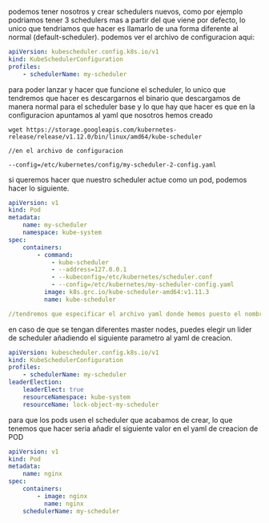 podemos tener nosotros y crear schedulers nuevos, como por ejemplo podriamos tener 3 schedulers mas a partir del que viene por defecto, lo unico que tendriamos que hacer es llamarlo de una forma diferente al normal (default-scheduler). podemos ver el archivo de configuracion aqui: 

```yaml
apiVersion: kubescheduler.config.k8s.io/v1
kind: KubeSchedulerConfiguration
profiles:
    - schedulerName: my-scheduler
```

para poder lanzar y hacer que funcione el scheduler, lo unico que tendremos que hacer es descargarnos el binario que descargamos de manera normal para el scheduler base y lo que hay que hacer es que en la configuracion apuntamos al yaml que nosotros hemos creado

```shell
wget https://storage.googleapis.com/kubernetes-release/release/v1.12.0/bin/linux/amd64/kube-scheduler

//en el archivo de configuracion

--config=/etc/kubernetes/config/my-scheduler-2-config.yaml
```

si queremos hacer que nuestro scheduler actue como un pod, podemos hacer lo siguiente.

```yaml
apiVersion: v1
kind: Pod
metadata:
    name: my-scheduler
    namespace: kube-system
spec:
    containers:
        - command:
            - kube-scheduler
            - --address=127.0.0.1
            - --kubeconfig=/etc/kubernetes/scheduler.conf
            - --config=/etc/kubernetes/my-scheduler-config.yaml
          image: k8s.grc.io/kube-scheduler-amd64:v1.11.3
          name: kube-scheduler

//tendremos que especificar el archivo yaml donde hemos puesto el nombre del scheduler
```

en caso de que se tengan diferentes master nodes, puedes elegir un lider de scheduler añadiendo el siguiente parametro al yaml de creacion.

```yaml
apiVersion: kubescheduler.config.k8s.io/v1
kind: KubeSchedulerConfiguration
profiles:
    - schedulerName: my-scheduler
leaderElection:
    leaderElect: true
    resourceNamespace: kube-system
    resourceName: lock-object-my-scheduler
```

para que los pods usen el scheduler que acabamos de crear, lo que tenemos que hacer seria añadir el siguiente valor en el yaml de creacion de POD

```yaml
apiVersion: v1
kind: Pod
metadata:
    name: nginx
spec:
    containers:
        - image: nginx
          name: nginx
    schedulerName: my-scheduler
```
